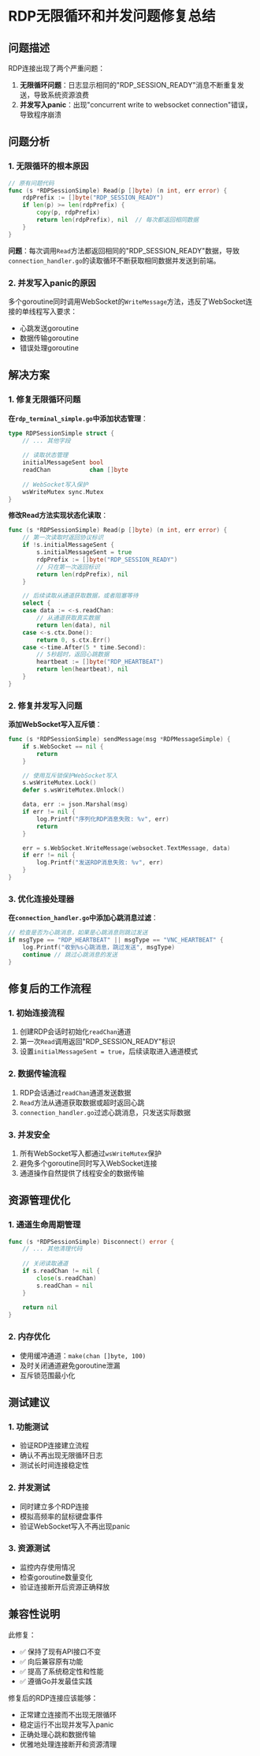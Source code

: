 # RDP无限循环和并发问题修复总结

## 问题描述

RDP连接出现了两个严重问题：

1. **无限循环问题**：日志显示相同的"RDP_SESSION_READY"消息不断重复发送，导致系统资源浪费
2. **并发写入panic**：出现"concurrent write to websocket connection"错误，导致程序崩溃

## 问题分析

### 1. 无限循环的根本原因

```go
// 原有问题代码
func (s *RDPSessionSimple) Read(p []byte) (n int, err error) {
    rdpPrefix := []byte("RDP_SESSION_READY")
    if len(p) >= len(rdpPrefix) {
        copy(p, rdpPrefix)
        return len(rdpPrefix), nil  // 每次都返回相同数据
    }
}
```

**问题**：每次调用`Read`方法都返回相同的"RDP_SESSION_READY"数据，导致`connection_handler.go`的读取循环不断获取相同数据并发送到前端。

### 2. 并发写入panic的原因

多个goroutine同时调用WebSocket的`WriteMessage`方法，违反了WebSocket连接的单线程写入要求：
- 心跳发送goroutine
- 数据传输goroutine  
- 错误处理goroutine

## 解决方案

### 1. 修复无限循环问题

**在`rdp_terminal_simple.go`中添加状态管理**：

```go
type RDPSessionSimple struct {
    // ... 其他字段
    
    // 读取状态管理
    initialMessageSent bool
    readChan           chan []byte
    
    // WebSocket写入保护
    wsWriteMutex sync.Mutex
}
```

**修改Read方法实现状态化读取**：

```go
func (s *RDPSessionSimple) Read(p []byte) (n int, err error) {
    // 第一次读取时返回协议标识
    if !s.initialMessageSent {
        s.initialMessageSent = true
        rdpPrefix := []byte("RDP_SESSION_READY")
        // 只在第一次返回标识
        return len(rdpPrefix), nil
    }

    // 后续读取从通道获取数据，或者阻塞等待
    select {
    case data := <-s.readChan:
        // 从通道获取真实数据
        return len(data), nil
    case <-s.ctx.Done():
        return 0, s.ctx.Err()
    case <-time.After(5 * time.Second):
        // 5秒超时，返回心跳数据
        heartbeat := []byte("RDP_HEARTBEAT")
        return len(heartbeat), nil
    }
}
```

### 2. 修复并发写入问题

**添加WebSocket写入互斥锁**：

```go
func (s *RDPSessionSimple) sendMessage(msg *RDPMessageSimple) {
    if s.WebSocket == nil {
        return
    }

    // 使用互斥锁保护WebSocket写入
    s.wsWriteMutex.Lock()
    defer s.wsWriteMutex.Unlock()

    data, err := json.Marshal(msg)
    if err != nil {
        log.Printf("序列化RDP消息失败: %v", err)
        return
    }

    err = s.WebSocket.WriteMessage(websocket.TextMessage, data)
    if err != nil {
        log.Printf("发送RDP消息失败: %v", err)
    }
}
```

### 3. 优化连接处理器

**在`connection_handler.go`中添加心跳消息过滤**：

```go
// 检查是否为心跳消息，如果是心跳消息则跳过发送
if msgType == "RDP_HEARTBEAT" || msgType == "VNC_HEARTBEAT" {
    log.Printf("收到%s心跳消息，跳过发送", msgType)
    continue // 跳过心跳消息的发送
}
```

## 修复后的工作流程

### 1. 初始连接流程

1. 创建RDP会话时初始化`readChan`通道
2. 第一次`Read`调用返回"RDP_SESSION_READY"标识
3. 设置`initialMessageSent = true`，后续读取进入通道模式

### 2. 数据传输流程

1. RDP会话通过`readChan`通道发送数据
2. `Read`方法从通道获取数据或超时返回心跳
3. `connection_handler.go`过滤心跳消息，只发送实际数据

### 3. 并发安全

1. 所有WebSocket写入都通过`wsWriteMutex`保护
2. 避免多个goroutine同时写入WebSocket连接
3. 通道操作自然提供了线程安全的数据传输

## 资源管理优化

### 1. 通道生命周期管理

```go
func (s *RDPSessionSimple) Disconnect() error {
    // ... 其他清理代码
    
    // 关闭读取通道
    if s.readChan != nil {
        close(s.readChan)
        s.readChan = nil
    }
    
    return nil
}
```

### 2. 内存优化

- 使用缓冲通道：`make(chan []byte, 100)`
- 及时关闭通道避免goroutine泄漏
- 互斥锁范围最小化

## 测试建议

### 1. 功能测试

- 验证RDP连接建立流程
- 确认不再出现无限循环日志
- 测试长时间连接稳定性

### 2. 并发测试

- 同时建立多个RDP连接
- 模拟高频率的鼠标键盘事件
- 验证WebSocket写入不再出现panic

### 3. 资源测试

- 监控内存使用情况
- 检查goroutine数量变化
- 验证连接断开后资源正确释放

## 兼容性说明

此修复：
- ✅ 保持了现有API接口不变
- ✅ 向后兼容原有功能
- ✅ 提高了系统稳定性和性能
- ✅ 遵循Go并发最佳实践

修复后的RDP连接应该能够：
- 正常建立连接而不出现无限循环
- 稳定运行不出现并发写入panic
- 正确处理心跳和数据传输
- 优雅地处理连接断开和资源清理 